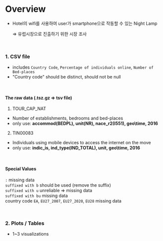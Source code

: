 # Overview

- Hotel의 wifi를 사용하여 user가 smartphone으로 작동할 수 있는 Night Lamp

    ⇒ 유럽시장으로 진출하기 위한 시장 조사

<br>

### 1. CSV file

- includes `Country Code`, `Percentage of individuals online`, `Number of Bed-places`
- "Country code" should be distinct, should not be null

<br>

#### The raw data (.tsz.gz ⇒ tsv file)
1. TOUR_CAP_NAT
  * Number of establishments, bedrooms and bed-places
  * only use: **accommod(BEDPL), unit(NR), nace_r2(I551), geo\time, 2016**

2. TIN00083
  * Individuals using mobile devices to access the internet on the move
  * only use: **indic_is, ind_type(IND_TOTAL), unit, geo\time, 2016**

<br>

#### Special Values
  `:` missing data  
  `suffixed with b` should be used (remove the suffix)  
  `suffixed with u` unreliable ⇒ missing data  
  `suffixed with bu` missing data  
  country code `EA`, `EU27_2007`, `EU27_2020`, `EU28` missing data

<br>

### 2. Plots / Tables

- 1~3 visualizations
